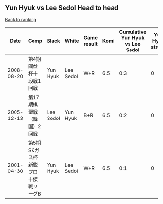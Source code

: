 ## Yun Hyuk vs Lee Sedol Head to head

[Back to ranking](../../index.md)




| **Date** | **Comp** | **Black** | **White** | **Game result** | **Komi** | **Cumulative Yun Hyuk vs Lee Sedol** | **Yun Hyuk streak** | **Lee Sedol streak** | 
| --- | --- | --- | --- | --- | --- | --- | --- | --- |
| 2008-08-20 | 第4期圓益杯十段戦1回戦 | Yun Hyuk | Lee Sedol | W+R | 6.5 | 0:3 | 0 | 3 | 
| 2005-12-13 | 第17期棋聖戦（韓国）2回戦 | Lee Sedol | Yun Hyuk | B+R | 6.5 | 0:2 | 0 | 2 | 
| 2001-04-30 | 第5期SKガス杯新鋭プロ十傑戦リーグB | Yun Hyuk | Lee Sedol | W+R | 6.5 | 0:1 | 0 | 1 |




